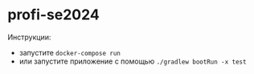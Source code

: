 # profi-se2024

Инструкции:
- запустите `docker-compose run`
- или запустите приложение с помощью `./gradlew bootRun -x test`